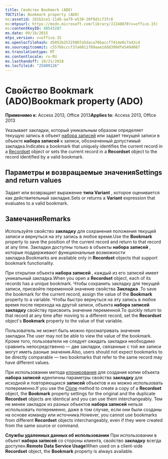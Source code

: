 ```yaml
---
title: Свойство Bookmark (ADO)
TOCTitle: Bookmark property (ADO)
ms:assetid: 101b2ce1-21d8-aa79-e530-20f9d1c73fc8
ms:mtpsurl: https://msdn.microsoft.com/library/JJ248870(v=office.15)
ms:contentKeyID: 48543287
ms.date: 09/18/2015
mtps_version: v=office.15
ms.openlocfilehash: d5052b25325007a5daca76baccf7414e0c7a43cd
ms.sourcegitcommit: c557bbcccf37a6011f89aae1ddd399dfe549d087
ms.translationtype: MT
ms.contentlocale: ru-RU
ms.lasthandoff: 10/31/2018
ms.locfileid: "25889126"
---
```

# <a name="bookmark-property-ado"></a><span data-ttu-id="ec655-102">Свойство Bookmark (ADO)</span><span class="sxs-lookup"><span data-stu-id="ec655-102">Bookmark property (ADO)</span></span>


<span data-ttu-id="ec655-103">**Применимо к**: Access 2013, Office 2013</span><span class="sxs-lookup"><span data-stu-id="ec655-103">**Applies to**: Access 2013, Office 2013</span></span>

<span data-ttu-id="ec655-104">Указывает закладки, который уникальным образом определяет текущую запись в объект [набора записей](recordset-object-ado.md) или задает текущей записи в объекте **набора записей** к записи, обозначенный допустимый закладка.</span><span class="sxs-lookup"><span data-stu-id="ec655-104">Indicates a bookmark that uniquely identifies the current record in a [Recordset](recordset-object-ado.md) object or sets the current record in a **Recordset** object to the record identified by a valid bookmark.</span></span>

## <a name="settings-and-return-values"></a><span data-ttu-id="ec655-105">Параметры и возвращаемые значения</span><span class="sxs-lookup"><span data-stu-id="ec655-105">Settings and return values</span></span>

<span data-ttu-id="ec655-106">Задает или возвращает выражение **типа Variant** , которое оценивается как действительный закладке.</span><span class="sxs-lookup"><span data-stu-id="ec655-106">Sets or returns a **Variant** expression that evaluates to a valid bookmark.</span></span>

## <a name="remarks"></a><span data-ttu-id="ec655-107">Замечания</span><span class="sxs-lookup"><span data-stu-id="ec655-107">Remarks</span></span>

<span data-ttu-id="ec655-108">Используйте свойство **закладку** для сохранения положения текущей записи и вернуться на эту запись в любое время.</span><span class="sxs-lookup"><span data-stu-id="ec655-108">Use the **Bookmark** property to save the position of the current record and return to that record at any time.</span></span> <span data-ttu-id="ec655-109">Закладки доступны только в объекты **набора записей** , которые поддерживают функциональные возможности закладка.</span><span class="sxs-lookup"><span data-stu-id="ec655-109">Bookmarks are available only in **Recordset** objects that support bookmark functionality.</span></span>

<span data-ttu-id="ec655-110">При открытии объекта **набора записей** , каждый из его записей имеет уникальный закладка.</span><span class="sxs-lookup"><span data-stu-id="ec655-110">When you open a **Recordset** object, each of its records has a unique bookmark.</span></span> <span data-ttu-id="ec655-111">Чтобы сохранить закладку для текущей записи, присвойте переменной значение свойства **Закладка** .</span><span class="sxs-lookup"><span data-stu-id="ec655-111">To save the bookmark for the current record, assign the value of the **Bookmark** property to a variable.</span></span> <span data-ttu-id="ec655-112">Чтобы быстро вернуться на эту запись в любое время после перехода на другой записи, объекта **набора записей** **закладку** свойству присвоить значение переменной.</span><span class="sxs-lookup"><span data-stu-id="ec655-112">To quickly return to that record at any time after moving to a different record, set the **Recordset** object's **Bookmark** property to the value of that variable.</span></span>

<span data-ttu-id="ec655-113">Пользователь не может быть можно просматривать значение закладки.</span><span class="sxs-lookup"><span data-stu-id="ec655-113">The user may not be able to view the value of the bookmark.</span></span> <span data-ttu-id="ec655-114">Кроме того, пользователи не следует ожидать закладки необходимо сравнить непосредственно — две закладки, связанные с той же записи могут иметь разные значения.</span><span class="sxs-lookup"><span data-stu-id="ec655-114">Also, users should not expect bookmarks to be directly comparable — two bookmarks that refer to the same record may have different values.</span></span>

<span data-ttu-id="ec655-115">При использовании метода [клонирования](clone-method-ado.md) для создания копии объекта **набора записей** идентичны параметры свойства **закладку** для исходной и повторяющихся **записей** объектов и их можно использовать попеременно.</span><span class="sxs-lookup"><span data-stu-id="ec655-115">If you use the [Clone](clone-method-ado.md) method to create a copy of a **Recordset** object, the **Bookmark** property settings for the original and the duplicate **Recordset** objects are identical and you can use them interchangeably.</span></span> <span data-ttu-id="ec655-116">Тем не менее закладок из разных объектов **набора записей** нельзя использовать попеременно, даже в том случае, если они были созданы на основе команду или источника.</span><span class="sxs-lookup"><span data-stu-id="ec655-116">However, you cannot use bookmarks from different **Recordset** objects interchangeably, even if they were created from the same source or command.</span></span>

<span data-ttu-id="ec655-117">**Службы удаленных данных об использовании** При использовании в объект **набора записей** со стороны клиента, свойство **закладку** всегда доступен.</span><span class="sxs-lookup"><span data-stu-id="ec655-117">**Remote Data Service Usage**When used on a client-side **Recordset** object, the **Bookmark** property is always available.</span></span>

